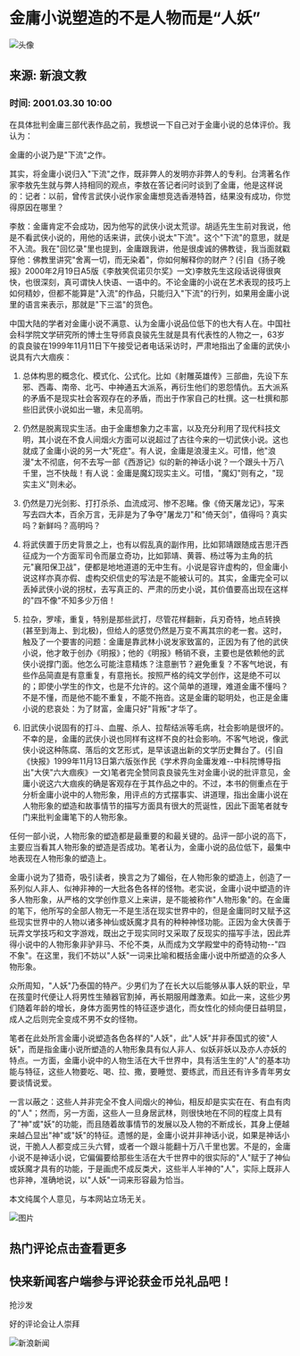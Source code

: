 # 金庸小说塑造的不是人物而是“人妖”

![头像](//n.sinaimg.cn/default/622af858/20181010/default_avatar.jpg)

## 来源: 新浪文教

### 时间: 2001.03.30 10:00

在具体批判金庸三部代表作品之前，我想说一下自己对于金庸小说的总体评价。我认为：

金庸的小说乃是"下流"之作。

其实，将金庸小说归入"下流"之作，既非弊人的发明亦非弊人的专利。台湾著名作家李敖先生就与弊人持相同的观点，李敖在答记者问时谈到了金庸，他是这样说的：记者：以前，曾传言武侠小说作家金庸想竞选香港特首，结果没有成功，你觉得原因在哪里？

李敖：金庸肯定不会成功，因为他写的武侠小说太荒谬。胡适先生生前对我说，他是不看武侠小说的，用他的话来讲，武侠小说太"下流"。这个"下流"的意思，就是不入流。我在"回忆录"里也提到，金庸跟我讲，他是很虔诚的佛教徒，我当面就戳穿他：佛教里讲究"舍离一切，而无染着"，你如何解释你的财产？(引自《扬子晚报》2000年2月19日A5版《李敖笑侃诺贝尔奖》一文)李敖先生这段话说得很爽快，也很深刻，真可谓快人快语、一语中的。不论金庸的小说在艺术表现的技巧上如何精妙，但都不能算是"入流"的作品，只能归入"下流"的行列，如果用金庸小说里的语言来表示，那就是"下三滥"的货色。

中国大陆的学者对金庸小说不满意、认为金庸小说品位低下的也大有人在。中国社会科学院文学研究所的博士生导师袁良骏先生就是具有代表性的人物之一，63岁的袁良骏在1999年11月11日下午接受记者电话采访时，严肃地指出了金庸的武侠小说具有六大痼疾：

1. 总体构思的概念化、模式化、公式化。比如《射雕英雄传》三部曲，先设下东邪、西毒、南帝、北丐、中神通五大派系，再衍生他们的恩怨情仇。五大派系的矛盾不是现实社会客观存在的矛盾，而出于作家自己的杜撰。这一杜撰和那些旧武侠小说如出一辙，未见高明。

2. 仍然是脱离现实生活。由于金庸想象力之丰富，以及充分利用了现代科技文明，其小说在不食人间烟火方面可以说超过了古往今来的一切武侠小说。这也就成了金庸小说的另一大"死症"。有人说，金庸是浪漫主义。可惜，他"浪漫"太不彻底，何不去写一部《西游记》似的新的神话小说？一个跟头十万八千里，岂不快哉！有人说：金庸是魔幻现实主义。可惜，"魔幻"则有之，"现实主义"则未必。

3. 仍然是刀光剑影、打打杀杀、血流成河、惨不忍睹。像《倚天屠龙记》，写来写去四大本，百余万言，无非是为了争夺"屠龙刀"和"倚天剑"，值得吗？真实吗？新鲜吗？高明吗？

4. 将武侠置于历史背景之上，也有以假乱真的副作用，比如郭靖跟随成吉思汗西征成为一个方面军司令而屡立奇功，比如郭靖、黄蓉、杨过等为主角的抗元"襄阳保卫战"，便都是地地道道的无中生有。小说是容许虚构的，但金庸小说这样亦真亦假、虚构交织信史的写法是不能被认可的。其实，金庸完全可以丢掉武侠小说的拐杖，去写真正的、严肃的历史小说，其价值要高出现在这样的"四不像"不知多少万倍！

5. 拉杂，罗嗦，重复，特别是那些武打，尽管花样翻新，兵刃奇特，地点转换(甚至到海上、到北极)，但给人的感觉仍然是万变不离其宗的老一套。这时，触及了一个要害的问题：金庸是靠武林小说发家致富的，正因为有了他的武侠小说，他才敢于创办《明报》；他的《明报》畅销不衰，主要也是依赖他的武侠小说撑门面。他怎么可能注意精炼？注意删节？避免重复？不客气地说，有些作品简直是有意重复，有意拖长。按照严格的纯文学创作，这是绝不可以的；即使小学生的作文，也是不允许的。这个简单的道理，难道金庸不懂吗？不是不懂，而是他不能不重复，不能不拖沓。这是金庸的聪明处，也正是金庸小说的悲哀处：为了财富，金庸只好"背叛"才华了。

6. 旧武侠小说固有的打斗、血腥、杀人、拉帮结派等毛病，社会影响是很坏的。不幸的是，金庸的武侠小说也同样有这样不良的社会影响。不客气地说，像武侠小说这种陈腐、落后的文艺形式，是早该退出新的文学历史舞台了。(引自《快报》1999年11月13日第六版张作民《学术界向金庸发难--中科院博导指出"大侠"六大痼疾》一文)笔者完全赞同袁良骏先生对金庸小说的批评意见，金庸小说这六大痼疾的确是客观存在于其作品之中的。不过，本书的侧重点在于分析金庸小说中的人物形象，用评点的方式摆事实、讲道理，指出金庸小说在人物形象的塑造和故事情节的描写方面具有很大的荒诞性，因此下面笔者就专门来批判金庸笔下的人物形象。

任何一部小说，人物形象的塑造都是最重要的和最关键的。品评一部小说的高下，主要应当看其人物形象的塑造是否成功。笔者认为，金庸小说的品位低下，最集中地表现在人物形象的塑造上。

金庸小说为了猎奇，吸引读者，换言之为了媚俗，在人物形象的塑造上，创造了一系列似人非人、似神非神的一大批各色各样的怪物。老实说，金庸小说中塑造的许多人物形象，从严格的文学创作意义上来讲，是不能被称作"人物形象"的。在金庸的笔下，他所写的全部人物无一不是生活在现实世界中的，但是金庸同时又赋予这些现实世界中的人物以诸多神仙或妖魔才具有的种种神怪功能。正因为金大侠善于玩弄文学技巧和文字游戏，既出之于现实同时又采取了反现实的描写手法，因此弄得小说中的人物形象非驴非马、不伦不类，从而成为文学殿堂中的奇特动物--"四不象"。在这里，我们不妨以"人妖"一词来比喻和概括金庸小说中所塑造的众多人物形象。

众所周知，"人妖"乃泰国的特产。少男们为了在长大以后能够从事人妖的职业，早在孩童时代便让人将男性生殖器官割掉，再长期服用雌激素。如此一来，这些少男们随着年龄的增长，身体方面男性的特征逐步退化，而女性化的倾向便日益明显，成人之后则完全变成不男不女的怪物。

笔者在此处所言金庸小说塑造各色各样的"人妖"，此"人妖"并非泰国式的彼"人妖"，而是指金庸小说所塑造的人物形象具有似人非人、似妖非妖以及亦人亦妖的特点。一方面，金庸小说中的人物生活在大千世界中，具有活生生的"人"的基本功能与特征，这些人物要吃、喝、拉、撒，要睡觉、要练武，而且还有许多青年男女要谈情说爱。

一言以蔽之：这些人并非完全不食人间烟火的神仙，相反却是实实在在、有血有肉的"人"；然而，另一方面，这些人一旦身居武林，则很快地在不同的程度上具有了"神"或"妖"的功能，而且随着故事情节的发展以及人物的不断成长，其身上便越来越凸显出"神"或"妖"的特征。遗憾的是，金庸小说并非神话小说，如果是神话小说，干脆人人都变成三头六臂，或者一个跟斗能翻十万八千里也罢。不是的，金庸小说不是神话小说，它偏偏要给那些生活在大千世界中的很实际的"人"赋于了神仙或妖魔才具有的功能，于是画虎不成反类犬，这些半人半神的"人"，实际上既非人也非神，准确地说，以"人妖"一词来形容最为恰当。

本文纯属个人意见，与本网站立场无关。

![图片](//n.sinaimg.cn/default/2fb77759/20151125/320X320.png)

## 热门评论点击查看更多

## 快来新闻客户端参与评论获金币兑礼品吧！

抢沙发

好的评论会让人崇拜

![新浪新闻](https://n.sinaimg.cn/default/80905340/20200331/sinalogo.png)